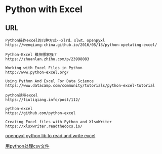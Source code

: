 # Python with Excel

## URL
```
Python操作excel的几种方式--xlrd、xlwt、openpyxl
https://wenqiang-china.github.io/2016/05/13/python-opetating-excel/

Python-Excel 模块哪家强？
https://zhuanlan.zhihu.com/p/23998083

Working with Excel Files in Python
http://www.python-excel.org/

Using Python And Excel For Data Science
https://www.datacamp.com/community/tutorials/python-excel-tutorial

python读写excel
https://liuliqiang.info/post/112/

python-excel
https://github.com/python-excel

Creating Excel files with Python and XlsxWriter
https://xlsxwriter.readthedocs.io/
```

[openpyxl python lib to read and write excel](https://einverne.github.io/post/2017/07/openpyxl-python-lib-to-read-and-write-excel.html)

[用python处理csv文件](https://blog.qikqiak.com/post/python-process-csv-file/)
